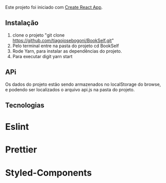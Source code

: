 Este projeto foi iniciado com  [Create React App](https://github.com/facebook/create-react-app).

## Instalação

1) clone o projeto "git clone https://github.com/tiagojosebogoni/BookSelf.git"
2) Pelo terminal entre na pasta do projeto cd BookSelf
3) Rode Yarn, para instalar as dependências do projeto.
4) Para executar digit yarn start

## APi
Os dados do projeto estão sendo armazenados no localStorage do browse, e podendo ser localizados o arquivo api.js na pasta do projeto.

## Tecnologias
# Eslint
# Prettier
# Styled-Components
